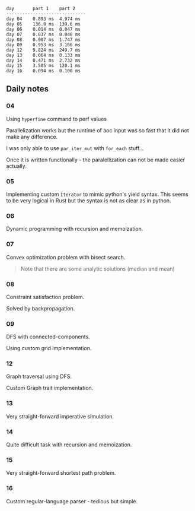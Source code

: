 ```
day       part 1    part 2    
------------------------------
day 04    0.893 ms  4.974 ms  
day 05    136.0 ms  139.6 ms  
day 06    0.014 ms  0.047 ms  
day 07    0.037 ms  0.040 ms  
day 08    0.907 ms  1.747 ms  
day 09    0.953 ms  3.166 ms  
day 12    9.824 ms  249.7 ms  
day 13    0.064 ms  0.133 ms  
day 14    0.471 ms  2.732 ms  
day 15    3.505 ms  120.1 ms  
day 16    0.094 ms  0.100 ms  
```

## Daily notes

### 04
Using `hyperfine` command to perf values

Parallelization works but the runtime of aoc input was so fast that it did not make any difference.

I was only able to use `par_iter_mut` with `for_each` stuff...

Once it is written functionally - the paralellization can not be made easier actually.

### 05

Implementing custom `Iterator` to mimic python's yield syntax.
This seems to be very logical in Rust but the syntax is not as clear as in python.

### 06

Dynamic programming with recursion and memoization.

### 07

Convex optimization problem with bisect search.

> Note that there are some analytic solutions (median and mean)

### 08

Constraint satisfaction problem.

Solved by backpropagation.

### 09

DFS with connected-components.

Using custom grid implementation.


### 12

Graph traversal using DFS.

Custom Graph trait implementation.


### 13

Very straight-forward imperative simulation.


### 14

Quite difficult task with recursion and memoization.


### 15

Very straight-forward shortest path problem.

### 16

Custom regular-language parser - tedious but simple.

